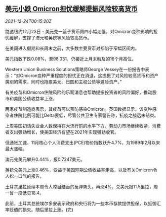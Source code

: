<!--1640305862000-->
[美元小跌 Omicron担忧缓解提振风险较高货币](https://cn.reuters.com/article/forex-close-1223-thur-idCNKBS2J3005)
------

<div><i>2021-12-24T00:15:20Z</i></div><p>路透纽约12月23日 - 美元兑一篮子货币周四小幅走低，对Omicron变种影响的担忧缓解，支撑了澳元和英镑等风险较高货币。</p><p>在美国进入假期和长周末之前，大多数主要货币对都陷于窄幅区间内。</p><p>美元指数下跌0.08%，至96.031，仍接近上月末触及的16个月高位。</p><p>Western Union Business Solutions策略师George Vessey在一份报告中表示：“对Omicron变种严重程度的担忧正在消退，这提振了对风险较高货币和资产类别的需求，同时也拖累美元、日圆和主权公债等避险资产。”</p><p>有关疫苗和Omicron住院风险的乐观消息也帮助提振投资者的风险偏好，推动股市和美国公债收益率上涨。</p><p>两家疫苗制造商表示，其疫苗可以预防感染Omicron。英国数据显示，该变种感染者住院比例可能比Delta要低，尽管公共卫生专家警告称，抗疫之战远未结束。</p><p>上周美国初请失业金人数保持在大流行前的水平下方，劳动力市场继续收紧，消费者支出强劲增长，使美国经济有望在2021年实现强劲收官。</p><p>但通胀加速，11月核心个人消费支出(PCE)物价指数跃升4.7%，为1989年2月以来最大涨幅。</p><p>澳元兑美元攀升0.44%，报0.7247美元。</p><p>英镑兑美元上涨0.46%，受益于英国短期公债收益率走高，以及有关Omicron令人松一口气的报告。</p><p>土耳其里拉延续本周令人瞠目结舌的反弹势头，再涨4%，兑美元报11.5里拉，周一曾一度低见18.4。</p><p>此前，土耳其总统埃尔多安表示政府和央行将为一些本币存款提供担保，以抵御汇率贬值的损失。随后里拉上涨。(完)</p>

